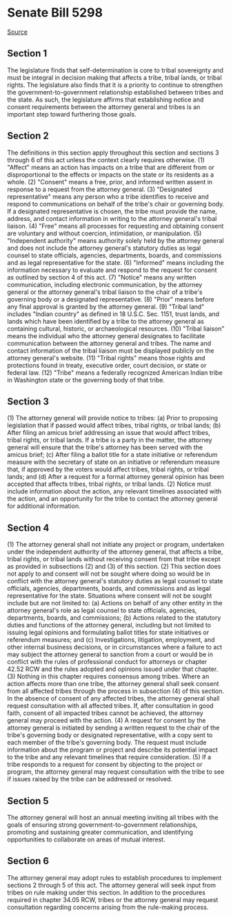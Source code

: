 # Senate Bill 5298

[Source](http://lawfilesext.leg.wa.gov/biennium/2021-22/Xml/Bills/Senate%20Bills/5298.xml)
## Section 1
The legislature finds that self-determination is core to tribal sovereignty and must be integral in decision making that affects a tribe, tribal lands, or tribal rights. The legislature also finds that it is a priority to continue to strengthen the government-to-government relationship established between tribes and the state. As such, the legislature affirms that establishing notice and consent requirements between the attorney general and tribes is an important step toward furthering those goals.

## Section 2
The definitions in this section apply throughout this section and sections 3 through 6 of this act unless the context clearly requires otherwise.
(1) "Affect" means an action has impacts on a tribe that are different from or disproportional to the effects or impacts on the state or its residents as a whole.
(2) "Consent" means a free, prior, and informed written assent in response to a request from the attorney general.
(3) "Designated representative" means any person who a tribe identifies to receive and respond to communications on behalf of the tribe's chair or governing body. If a designated representative is chosen, the tribe must provide the name, address, and contact information in writing to the attorney general's tribal liaison.
(4) "Free" means all processes for requesting and obtaining consent are voluntary and without coercion, intimidation, or manipulation.
(5) "Independent authority" means authority solely held by the attorney general and does not include the attorney general's statutory duties as legal counsel to state officials, agencies, departments, boards, and commissions and as legal representative for the state.
(6) "Informed" means including the information necessary to evaluate and respond to the request for consent as outlined by section 4 of this act.
(7) "Notice" means any written communication, including electronic communication, by the attorney general or the attorney general's tribal liaison to the chair of a tribe's governing body or a designated representative.
(8) "Prior" means before any final approval is granted by the attorney general.
(9) "Tribal land" includes "Indian country" as defined in 18 U.S.C. Sec. 1151, trust lands, and lands which have been identified by a tribe to the attorney general as containing cultural, historic, or archaeological resources.
(10) "Tribal liaison" means the individual who the attorney general designates to facilitate communication between the attorney general and tribes. The name and contact information of the tribal liaison must be displayed publicly on the attorney general's website.
(11) "Tribal rights" means those rights and protections found in treaty, executive order, court decision, or state or federal law.
(12) "Tribe" means a federally recognized American Indian tribe in Washington state or the governing body of that tribe.

## Section 3
(1) The attorney general will provide notice to tribes:
(a) Prior to proposing legislation that if passed would affect tribes, tribal rights, or tribal lands;
(b) After filing an amicus brief addressing an issue that would affect tribes, tribal rights, or tribal lands. If a tribe is a party in the matter, the attorney general will ensure that the tribe's attorney has been served with the amicus brief;
(c) After filing a ballot title for a state initiative or referendum measure with the secretary of state on an initiative or referendum measure that, if approved by the voters would affect tribes, tribal rights, or tribal lands; and
(d) After a request for a formal attorney general opinion has been accepted that affects tribes, tribal rights, or tribal lands.
(2) Notice must include information about the action, any relevant timelines associated with the action, and an opportunity for the tribe to contact the attorney general for additional information.

## Section 4
(1) The attorney general shall not initiate any project or program, undertaken under the independent authority of the attorney general, that affects a tribe, tribal rights, or tribal lands without receiving consent from that tribe except as provided in subsections (2) and (3) of this section.
(2) This section does not apply to and consent will not be sought where doing so would be in conflict with the attorney general's statutory duties as legal counsel to state officials, agencies, departments, boards, and commissions and as legal representative for the state. Situations where consent will not be sought include but are not limited to:
(a) Actions on behalf of any other entity in the attorney general's role as legal counsel to state officials, agencies, departments, boards, and commissions;
(b) Actions related to the statutory duties and functions of the attorney general, including but not limited to issuing legal opinions and formulating ballot titles for state initiatives or referendum measures; and
(c) Investigations, litigation, employment, and other internal business decisions, or in circumstances where a failure to act may subject the attorney general to sanction from a court or would be in conflict with the rules of professional conduct for attorneys or chapter 42.52 RCW and the rules adopted and opinions issued under that chapter.
(3) Nothing in this chapter requires consensus among tribes. Where an action affects more than one tribe, the attorney general shall seek consent from all affected tribes through the process in subsection (4) of this section. In the absence of consent of any affected tribes, the attorney general shall request consultation with all affected tribes. If, after consultation in good faith, consent of all impacted tribes cannot be achieved, the attorney general may proceed with the action.
(4) A request for consent by the attorney general is initiated by sending a written request to the chair of the tribe's governing body or designated representative, with a copy sent to each member of the tribe's governing body. The request must include information about the program or project and describe its potential impact to the tribe and any relevant timelines that require consideration.
(5) If a tribe responds to a request for consent by objecting to the project or program, the attorney general may request consultation with the tribe to see if issues raised by the tribe can be addressed or resolved.

## Section 5
The attorney general will host an annual meeting inviting all tribes with the goals of ensuring strong government-to-government relationships, promoting and sustaining greater communication, and identifying opportunities to collaborate on areas of mutual interest.

## Section 6
The attorney general may adopt rules to establish procedures to implement sections 2 through 5 of this act. The attorney general will seek input from tribes on rule making under this section. In addition to the procedures required in chapter 34.05 RCW, tribes or the attorney general may request consultation regarding concerns arising from the rule-making process.

